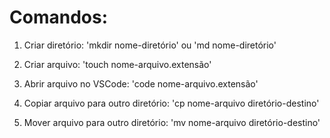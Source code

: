 # Comandos:

01. Criar diretório: 'mkdir nome-diretório' ou 'md nome-diretório'

02. Criar arquivo: 'touch nome-arquivo.extensão'

03. Abrir arquivo no VSCode: 'code nome-arquivo.extensão'

04. Copiar arquivo para outro diretório: 'cp nome-arquivo diretório-destino'

05. Mover arquivo para outro diretório: 'mv nome-arquivo diretório-destino'



